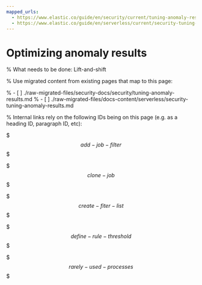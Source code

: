 ```yaml
---
mapped_urls:
  - https://www.elastic.co/guide/en/security/current/tuning-anomaly-results.html
  - https://www.elastic.co/guide/en/serverless/current/security-tuning-anomaly-results.html
---
```


# Optimizing anomaly results

% What needs to be done: Lift-and-shift

% Use migrated content from existing pages that map to this page:

% - [ ] ./raw-migrated-files/security-docs/security/tuning-anomaly-results.md
% - [ ] ./raw-migrated-files/docs-content/serverless/security-tuning-anomaly-results.md

% Internal links rely on the following IDs being on this page (e.g. as a heading ID, paragraph ID, etc):

$$$add-job-filter$$$

$$$clone-job$$$

$$$create-fiter-list$$$

$$$define-rule-threshold$$$

$$$rarely-used-processes$$$